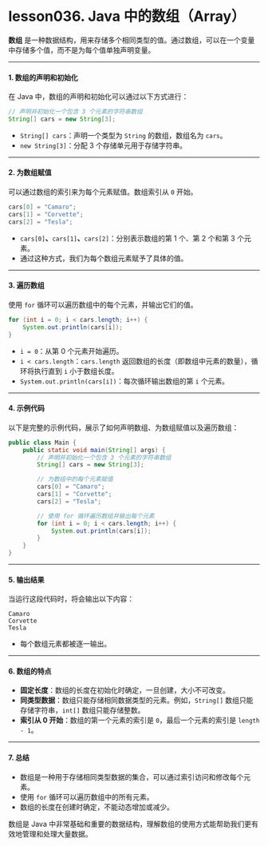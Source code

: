 # lesson036. Java 中的数组（Array）

**数组** 是一种数据结构，用来存储多个相同类型的值。通过数组，可以在一个变量中存储多个值，而不是为每个值单独声明变量。

------

#### 1. 数组的声明和初始化

在 Java 中，数组的声明和初始化可以通过以下方式进行：

```java
// 声明并初始化一个包含 3 个元素的字符串数组
String[] cars = new String[3];
```

- `String[] cars`：声明一个类型为 `String` 的数组，数组名为 `cars`。
- `new String[3]`：分配 3 个存储单元用于存储字符串。

------

#### 2. 为数组赋值

可以通过数组的索引来为每个元素赋值。数组索引从 `0` 开始。

```java
cars[0] = "Camaro";
cars[1] = "Corvette";
cars[2] = "Tesla";
```

- `cars[0]`**、**`cars[1]`**、**`cars[2]`：分别表示数组的第 1 个、第 2 个和第 3 个元素。
- 通过这种方式，我们为每个数组元素赋予了具体的值。

------

#### 3. 遍历数组

使用 `for` 循环可以遍历数组中的每个元素，并输出它们的值。

```java
for (int i = 0; i < cars.length; i++) {
    System.out.println(cars[i]);
}
```

- `i = 0`：从第 0 个元素开始遍历。
- `i < cars.length`：`cars.length` 返回数组的长度（即数组中元素的数量），循环将执行直到 `i` 小于数组长度。
- `System.out.println(cars[i])`：每次循环输出数组的第 `i` 个元素。

------

#### 4. 示例代码

以下是完整的示例代码，展示了如何声明数组、为数组赋值以及遍历数组：

```java
public class Main {
    public static void main(String[] args) {
        // 声明并初始化一个包含 3 个元素的字符串数组
        String[] cars = new String[3];

        // 为数组中的每个元素赋值
        cars[0] = "Camaro";
        cars[1] = "Corvette";
        cars[2] = "Tesla";

        // 使用 for 循环遍历数组并输出每个元素
        for (int i = 0; i < cars.length; i++) {
            System.out.println(cars[i]);
        }
    }
}
```

------

#### 5. 输出结果

当运行这段代码时，将会输出以下内容：

```plain
Camaro
Corvette
Tesla
```

- 每个数组元素都被逐一输出。

------

#### 6. 数组的特点

- **固定长度**：数组的长度在初始化时确定，一旦创建，大小不可改变。
- **同类型数据**：数组只能存储相同数据类型的元素。例如，`String[]` 数组只能存储字符串，`int[]` 数组只能存储整数。
- **索引从 0 开始**：数组的第一个元素的索引是 `0`，最后一个元素的索引是 `length - 1`。

------

#### 7. 总结

- 数组是一种用于存储相同类型数据的集合，可以通过索引访问和修改每个元素。
- 使用 `for` 循环可以遍历数组中的所有元素。
- 数组的长度在创建时确定，不能动态增加或减少。

数组是 Java 中非常基础和重要的数据结构，理解数组的使用方式能帮助我们更有效地管理和处理大量数据。